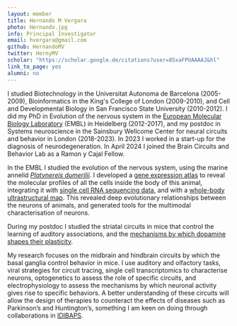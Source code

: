 ```yaml
---
layout: member
title: Hernando M Vergara
photo: Hernando.jpg
info: Principal Investigator
email: hvergara@gmail.com
github: HernandoMV
twitter: HernyMV
scholar: "https://scholar.google.de/citations?user=85xaFPUAAAAJ&hl"
link_to_page: yes
alumni: no
---
```

I studied Biotechnology in the Universitat Autonoma de Barcelona (2005-2009), Bioinformatics in the King's College of London (2009-2010), and Cell and Developmental Biology in San Francisco State University (2010-2012). I did my PhD in Evolution of the nervous system in the [European Molecular Biology Laboratory](https://www.embl.org/sites/heidelberg) (EMBL) in Heidelberg (2012-2017), and my postdoc in Systems neuroscience in the Sainsbury Wellcome Center for neural circuits and behavior in London (2018-2023). In 2023 I worked in a start-up for the diagnosis of neurodegeneration. In April 2024 I joined the Brain Circuits and Behavior Lab as a Ramon y Cajal Fellow.

In the EMBL I studied the evolution of the nervous system, using the marine annelid [*Platynereis dumerilii*](https://www.ncbi.nlm.nih.gov/pmc/articles/PMC8477482). I developed a [gene expression atlas](https://www.pnas.org/doi/10.1073/pnas.1610602114) to reveal the molecular profiles of all the cells inside the body of this animal, integrating it with [single cell RNA sequencing data](https://academic.oup.com/mbe/article/35/5/1047/4823215), and with a [whole-body ultrastructural map](https://www.sciencedirect.com/science/article/pii/S009286742100876X). This revealed deep evolutionary relationships between the neurons of animals, and generated tools for the multimodal characterisation of neurons.

During my postdoc I studied the striatal circuits in mice that control the learning of auditory associations, and the [mechanisms by which dopamine shapes their plasticity](https://www.biorxiv.org/content/10.1101/2022.09.12.507572v1).

My research focuses on the midbrain and hindbrain circuits by which the basal ganglia control behavior in mice. I use auditory and olfactory tasks, viral strategies for circuit tracing, single cell transcriptomics to characterise neurons, optogenetics to assess the role of specific circuits, and electrophysiology to assess the mechanisms by which neuronal activity gives rise to specific behaviors. A better understanding of these circuits will allow the design of therapies to counteract the effects of diseases such as Parkinson’s and Huntington’s, something I am keen on doing through collaborations in [IDIBAPS](https://www.clinicbarcelona.org/en/idibaps).
